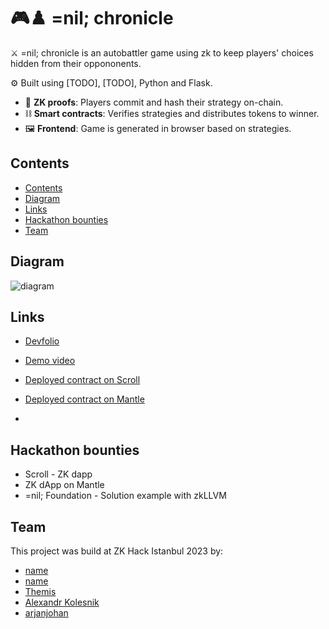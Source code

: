 # 🎮♟️ =nil; chronicle

⚔️ =nil; chronicle is an autobattler game using zk to keep players' choices hidden from their oppononents.

⚙️ Built using [TODO], [TODO], Python and Flask.

- 🧾 **ZK proofs**: Players commit and hash their strategy on-chain.
- ⛓️ **Smart contracts**: Verifies strategies and distributes tokens to winner.
- 🖼️ **Frontend**: Game is generated in browser based on strategies.

## Contents
- [Contents](#contents)
- [Diagram](#diagram)
- [Links](#links)
- [Hackathon bounties](#hackathon-bounties)
- [Team](#team)

## Diagram
![diagram](https://docs.aztec.network/assets/ideal-img/uniswap_flow.38b8805.1030.png)

## Links
- [Devfolio]()
- [Demo video]()
- [Deployed contract on Scroll]()
- [Deployed contract on Mantle]()

- 
## Hackathon bounties
- Scroll - ZK dapp
- ZK dApp on Mantle
- =nil; Foundation - Solution example with zkLLVM

## Team
This project was build at ZK Hack Istanbul 2023 by:

- [name]()
- [name]()
- [Themis](https://twitter.com/TACEO_IO)
- [Alexandr Kolesnik](https://t.me/KoshkenS)
- [arjanjohan](https://x.com/arjanjohan/)
